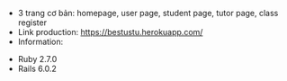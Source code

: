 + 3 trang cơ bản: homepage, user page, student page, tutor page, class register 
+ Link production: https://bestustu.herokuapp.com/
+ Information:
- Ruby 2.7.0
- Rails 6.0.2
